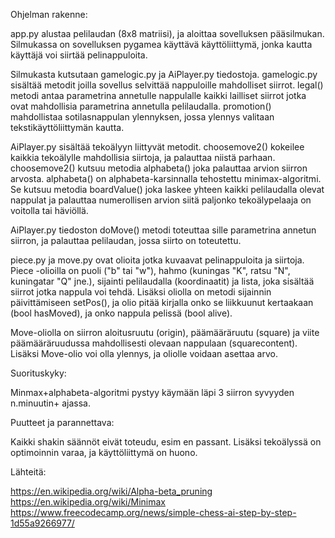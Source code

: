 Ohjelman rakenne:

app.py alustaa pelilaudan (8x8 matriisi), ja aloittaa sovelluksen pääsilmukan. Silmukassa on sovelluksen pygamea käyttävä käyttöliittymä, jonka kautta käyttäjä voi siirtää pelinappuloita. 

Silmukasta kutsutaan gamelogic.py ja AiPlayer.py tiedostoja. gamelogic.py sisältää metodit joilla sovellus selvittää nappuloille mahdolliset siirrot. legal() metodi antaa parametrina annetulle nappulalle kaikki lailliset siirrot jotka ovat mahdollisia parametrina annetulla pelilaudalla. promotion() mahdollistaa sotilasnappulan ylennyksen, jossa ylennys valitaan tekstikäyttöliittymän kautta.

AiPlayer.py sisältää tekoälyyn liittyvät metodit. choosemove2() kokeilee kaikkia tekoälylle mahdollisia siirtoja, ja palauttaa niistä parhaan. choosemove2() kutsuu metodia alphabeta() joka palauttaa arvion siirron arvosta. alphabeta() on alphabeta-karsinnalla tehostettu minimax-algoritmi. Se kutsuu metodia boardValue() joka laskee yhteen kaikki pelilaudalla olevat nappulat ja palauttaa numerollisen arvion siitä paljonko tekoälypelaaja on voitolla tai häviöllä.

AiPlayer.py tiedoston doMove() metodi toteuttaa sille parametrina annetun siirron, ja palauttaa pelilaudan, jossa siirto on toteutettu.

piece.py ja move.py ovat olioita jotka kuvaavat pelinappuloita ja siirtoja. Piece -olioilla on puoli ("b" tai "w"), hahmo (kuningas "K", ratsu "N", kuningatar "Q" jne.), sijainti pelilaudalla (koordinaatit) ja lista, joka sisältää siirrot jotka nappula voi tehdä. Lisäksi oliolla on metodi sijainnin päivittämiseen setPos(), ja olio pitää kirjalla onko se liikkuunut kertaakaan (bool hasMoved), ja onko nappula pelissä (bool alive).

Move-oliolla on siirron aloitusruutu (origin), päämääräruutu (square) ja viite päämääräruudussa mahdollisesti olevaan nappulaan (squarecontent). Lisäksi Move-olio voi olla ylennys, ja oliolle voidaan asettaa arvo.

Suorituskyky:

Minmax+alphabeta-algoritmi pystyy käymään läpi 3 siirron syvyyden n.minuutin+ ajassa.

Puutteet ja parannettava:

Kaikki shakin säännöt eivät toteudu, esim en passant. Lisäksi tekoälyssä on optimoinnin varaa, ja käyttöliittymä on huono.


Lähteitä:

https://en.wikipedia.org/wiki/Alpha-beta_pruning
https://en.wikipedia.org/wiki/Minimax
https://www.freecodecamp.org/news/simple-chess-ai-step-by-step-1d55a9266977/

